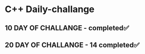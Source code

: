 # C++ Daily-challange

## 10 DAY OF CHALLANGE  - completed✅

## 20 DAY OF CHALLANGE  - 14 completed✅

